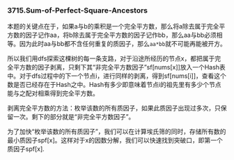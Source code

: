 ### 3715.Sum-of-Perfect-Square-Ancestors

本题的关键点在于，如果a与b的乘积是一个完全平方数，那么将a除去属于完全平方数的因子记作aa，将b除去属于完全平方数的因子记作bb，那么aa与bb必须相等。因为此时aa与bb都不含任何重复的质因子，那么`aa*bb`就不可能再能被开方。

所以我们用dfs探索这棵树的每一条支路，对于沿途所经历的节点x，都把属于完全平方数的因子剥离，只剩下其“非完全平方数因子”sf[nums[x]]放入一个Hash表中。对于dfs过程中的下一个节点i，进行同样的剥离，得到sf[nums[i]]，查看这个数是否已经存在于Hash之中。Hash有多少即意味着节点i的祖先里有多少个节点能与之配对相乘得到完全平方数。

剥离完全平方数的方法：枚举该数的所有质因子，如果此质因子出现过多次，只保留一次。剩下的部分就是“非完全平方数因子”。

为了加快“枚举该数的所有质因子”，我们可以在计算埃氏筛的同时，存储所有数的最小质因子spf[x]。这样对于x的因数分解，我们可以快速找到突破口，即第一个质因子spf[x].
